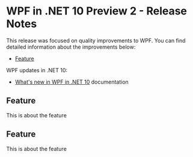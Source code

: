 # WPF in .NET 10 Preview 2 - Release Notes

This release was focused on quality improvements to WPF. You can find detailed information about the improvements below:

- [Feature](#feature)

WPF updates in .NET 10:

- [What's new in WPF in .NET 10](https://learn.microsoft.com/dotnet/desktop/wpf/whats-new/net100) documentation

## Feature

This is about the feature

## Feature

This is about the feature
